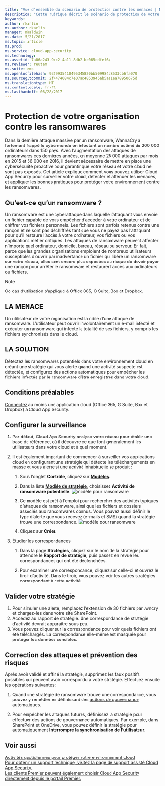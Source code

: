 ```yaml
---
title: "Vue d’ensemble du scénario de protection contre les menaces | Microsoft Docs"
description: "Cette rubrique décrit le scénario de protection de votre organisation contre les menaces présentes dans l’environnement cloud."
keywords: 
author: rkarlin
ms.author: rkarlin
manager: mbaldwin
ms.date: 5/21/2017
ms.topic: article
ms.prod: 
ms.service: cloud-app-security
ms.technology: 
ms.assetid: 7a06a243-9ec2-4a11-8db2-bc065cdfef64
ms.reviewer: reutam
ms.suite: ems
ms.openlocfilehash: 9359935410495345820bb509984d8533cb6fa070
ms.sourcegitcommit: 2f4474084c7e07ac4853945ab5aa1ea78950675d
ms.translationtype: HT
ms.contentlocale: fr-FR
ms.lasthandoff: 06/28/2017
---
```

# <a name="protecting-your-organization-from-ransomware"></a>Protection de votre organisation contre les ransomwares

Dans la dernière attaque massive par un ransomware, WannaCry a fortement frappé le cybermonde en infectant un nombre estimé de 200 000 ordinateurs dans 150 pays. Avec l’augmentation des attaques de ransomwares ces dernières années, en moyenne 25 000 attaques par mois en 2015 et 56 000 en 2016, il devient nécessaire de mettre en place une cybersécurité proactive pour garantir que votre réseau et votre cloud ne sont pas exposés. Cet article explique comment vous pouvez utiliser Cloud App Security pour surveiller votre cloud, détecter et atténuer les menaces, et appliquer les bonnes pratiques pour protéger votre environnement contre les ransomwares.

## <a name="what-is-ransomware"></a>Qu’est-ce qu’un ransomware ?
Un ransomware est une cyberattaque dans laquelle l’attaquant vous envoie un fichier capable de vous empêcher d’accéder à votre ordinateur et de chiffrer vos fichiers personnels. Les fichiers sont parfois retenus contre une rançon et ne sont pas déchiffrés tant que vous ne payez pas l’attaquant pour qu’il restaure l’accès à votre ordinateur, vos fichiers ou vos applications métier critiques. Les attaques de ransomware peuvent affecter n’importe quel ordinateur, domicile, bureau, réseau ou serveur. En fait, parce que les grandes organisations emploient de nombreux utilisateurs susceptibles d’ouvrir par inadvertance un fichier qui libère un ransomware sur votre réseau, elles sont encore plus exposées au risque de devoir payer une rançon pour arrêter le ransomware et restaurer l’accès aux ordinateurs ou fichiers.

>[!NOTE]
> Ce cas d’utilisation s’applique à Office 365, G Suite, Box et Dropbox.

## <a name="the-threat"></a>LA MENACE
Un utilisateur de votre organisation est la cible d’une attaque de ransomware. L’utilisateur peut ouvrir involontairement un e-mail infecté et exécuter un ransomware qui infecte la totalité de ses fichiers, y compris les fichiers synchronisés dans le cloud.

## <a name="the-solution"></a>LA SOLUTION
Détectez les ransomwares potentiels dans votre environnement cloud en créant une stratégie qui vous alerte quand une activité suspecte est détectée, et configurez des actions automatiques pour empêcher les fichiers infectés par le ransomware d’être enregistrés dans votre cloud.

## <a name="prerequisites"></a>Conditions préalables

[Connectez](enable-instant-visibility-protection-and-governance-actions-for-your-apps.md) au moins une application cloud (Office 365, G Suite, Box et Dropbox) à Cloud App Security.

## <a name="setting-up-monitoring"></a>Configurer la surveillance

1.  Par défaut, Cloud App Security analyse votre réseau pour établir une base de référence, où il découvre ce que font généralement les utilisateurs dans votre cloud et à quel moment. 

2. Il est également important de commencer à surveiller vos applications cloud en configurant une stratégie qui détecte les téléchargements en masse et vous alerte si une activité inhabituelle se produit :

    1. Sous l’onglet **Contrôle**, cliquez sur [**Modèles**](policy-template-reference.md). 
   
    2. Dans la liste [**Modèle de stratégie**](policy-template-reference.md), choisissez **Activité de ransomware potentielle**. 
       ![modèle pour ransomware](./media/ransomware-template.png)
    3. Ce modèle est prêt à l’emploi pour rechercher des activités typiques d’attaques de ransomware, ainsi que les fichiers et dossiers associés aux ransomwares connus. Vous pouvez aussi définir le type d’alerte que vous recevez (e-mails et SMS) quand la stratégie trouve une correspondance.
        ![modèle pour ransomware](./media/ransomware-template-fields.png)
    4. Cliquez sur **Créer**. 
   
     
2. Étudier les correspondances
    
    1. Dans la page **Stratégies**, cliquez sur le nom de la stratégie pour atteindre le **Rapport de stratégie**, puis passez en revue les correspondances qui ont été déclenchées.

    2. Pour examiner une correspondance, cliquez sur celle-ci et ouvrez le tiroir d’activité. Dans le tiroir, vous pouvez voir les autres stratégies correspondant à cette activité. 
     
## <a name="validating-your-policy"></a>Valider votre stratégie

1. Pour simuler une alerte, remplacez l’extension de 30 fichiers par .wncry et chargez-les dans votre site SharePoint.
3. Accédez au rapport de stratégie. Une correspondance de stratégie d’activité devrait apparaître sous peu. 
4. Vous pouvez cliquer sur la correspondance pour voir quels fichiers ont été téléchargés. La correspondance elle-même est masquée pour protéger les données sensibles. 

## <a name="remediating-attacks-and-preventing-risk"></a>Correction des attaques et prévention des risques

Après avoir validé et affiné la stratégie, supprimez les faux positifs possibles qui peuvent avoir correspondu à votre stratégie. Effectuez ensuite les opérations suivantes : 
1. Quand une stratégie de ransomware trouve une correspondance, vous pouvez y remédier en définissant des [actions de gouvernance](governance-actions.md) automatiques.

2. Pour empêcher les attaques futures, définissez la stratégie pour effectuer des actions de gouvernance automatiques. Par exemple, dans SharePoint et OneDrive, vous pouvez définir la stratégie pour automatiquement **Interrompre la synchronisation de l’utilisateur**.

 ## <a name="see-also"></a>Voir aussi  
[Activités quotidiennes pour protéger votre environnement cloud](daily-activities-to-protect-your-cloud-environment.md)   
[Pour obtenir un support technique, visitez la page de support assisté Cloud App Security.](http://support.microsoft.com/oas/default.aspx?prid=16031)   
[Les clients Premier peuvent également choisir Cloud App Security directement depuis le portail Premier.](https://premier.microsoft.com/)  
  
  
